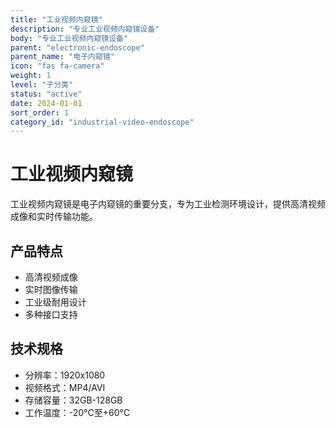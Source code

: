 ```yaml
---
title: "工业视频内窥镜"
description: "专业工业视频内窥镜设备"
body: "专业工业视频内窥镜设备"
parent: "electronic-endoscope"
parent_name: "电子内窥镜"
icon: "fas fa-camera"
weight: 1
level: "子分类"
status: "active"
date: 2024-01-01
sort_order: 1
category_id: "industrial-video-endoscope"
---
```


# 工业视频内窥镜

工业视频内窥镜是电子内窥镜的重要分支，专为工业检测环境设计，提供高清视频成像和实时传输功能。

## 产品特点

- 高清视频成像
- 实时图像传输
- 工业级耐用设计
- 多种接口支持

## 技术规格

- 分辨率：1920x1080
- 视频格式：MP4/AVI
- 存储容量：32GB-128GB
- 工作温度：-20°C至+60°C